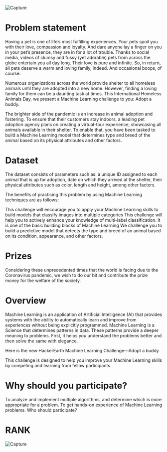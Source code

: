 ![Capture](https://user-images.githubusercontent.com/60923869/91080261-ea481f00-e662-11ea-87d8-7f3d809afd61.PNG)
# Problem statement

Having a pet is one of life’s most fulfilling experiences. Your pets spoil you with their love, compassion and loyalty. And dare anyone lay a finger on you in your pet’s presence, they are in for a lot of trouble. Thanks to social media, videos of clumsy and fussy (yet adorable) pets from across the globe entertain you all day long. Their love is pure and infinite. So, in return, all pets deserve a warm and loving family, indeed. And occasional boops, of course.

Numerous organizations across the world provide shelter to all homeless animals until they are adopted into a new home. However, finding a loving family for them can be a daunting task at times.  This International Homeless Animals Day, we present a Machine Learning challenge to you: Adopt a buddy.

The brighter side of the pandemic is an increase in animal adoption and fostering. To ensure that their customers stay indoors, a leading pet adoption agency plans on creating a virtual-tour experience, showcasing all animals available in their shelter. To enable that, you have been tasked to build a Machine Learning model that determines type and breed of the animal based on its physical attributes and other factors.

# Dataset

The dataset consists of parameters such as: a unique ID assigned to each animal that is up for adoption, date on which they arrived at the shelter, their physical attributes such as color, length and height, among other factors.

The benefits of practicing this problem by using Machine Learning techniques are as follows:

This challenge will encourage you to apply your Machine Learning skills to build models that classify images into multiple categories
This challenge will help you to actively enhance your knowledge of multi-label classification. It is one of the basic building blocks of Machine Learning
We challenge you to build a predictive model that detects the type and breed of an animal based on its condition, appearance, and other factors.

# Prizes

Considering these unprecedented times that the world is facing due to the Coronavirus pandemic, we wish to do our bit and contribute the prize money for the welfare of the society.

# Overview

Machine Learning is an application of Artificial Intelligence (AI) that provides systems with the ability to automatically learn and improve from experiences without being explicitly programmed. Machine Learning is a Science that determines patterns in data. These patterns provide a deeper meaning to problems. First, it helps you understand the problems better and then solve the same with elegance.

Here is the new HackerEarth Machine Learning Challenge—Adopt a buddy

This challenge is designed to help you improve your Machine Learning skills by competing and learning from fellow participants.

# Why should you participate?

To analyze and implement multiple algorithms, and determine which is more appropriate for a problem. 
To get hands-on experience of Machine Learning problems. 
Who should participate?

# RANK
![Capture](https://user-images.githubusercontent.com/60923869/91205466-3e1a3d00-e723-11ea-92c5-383372cf4fdb.PNG)

